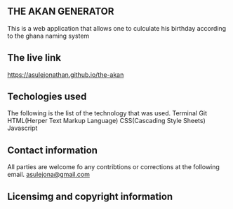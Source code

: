 ## THE AKAN GENERATOR
This is a web application that allows one to culculate his birthday according to the ghana naming system
## The live link
https://asulejonathan.github.io/the-akan
## Techologies used
The following is the list of the technology that was used.
Terminal
Git
HTML(Herper Text Markup Language)
CSS(Cascading Style Sheets)
Javascript
## Contact information
All parties are welcome fo any contribtions or corrections at the following email.
asulejona@gmail.com
## Licensimg and copyright information

